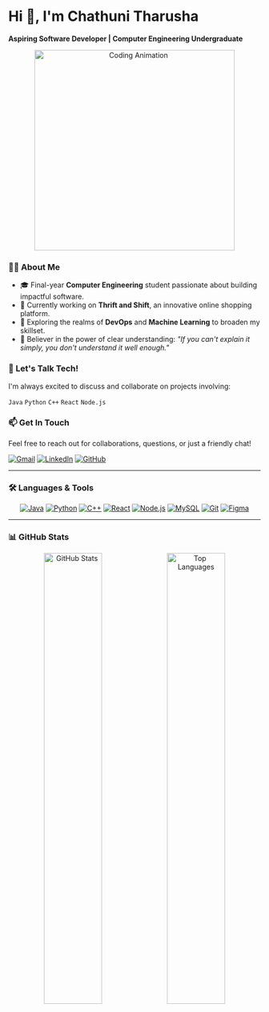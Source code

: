 # Hi 👋, I'm **Chathuni Tharusha**
**Aspiring Software Developer | Computer Engineering Undergraduate**

<p align="center">
  <img src="https://i.giphy.com/media/v1.Y2lkPTc5MGI3NjExNW9jeTc2dWt4MGNieWh5MXRyYTFuY2NlNHQ5NHRyc2g5MHF4c2hreSZlcD12MV9pbnRlcm5hbF9naWZfYnlfaWQmY3Q9Zw/hpXdHPfFI5wTABdDx9/giphy.gif" alt="Coding Animation" width="400" />
</p>

### 👨‍💻 About Me

*   🎓 Final-year **Computer Engineering** student passionate about building impactful software.
*   💼 Currently working on **Thrift and Shift**, an innovative online shopping platform.
*   🚀 Exploring the realms of **DevOps** and **Machine Learning** to broaden my skillset.
*   🧠 Believer in the power of clear understanding: _"If you can't explain it simply, you don't understand it well enough."_

### 💬 Let's Talk Tech!

I'm always excited to discuss and collaborate on projects involving:

`Java` `Python` `C++` `React` `Node.js`

### 📫 Get In Touch

Feel free to reach out for collaborations, questions, or just a friendly chat!

[![Gmail](https://img.shields.io/badge/-Gmail-D14836?style=for-the-badge&logo=gmail&logoColor=white)](mailto:chathunisubashinghe00@gmail.com)
[![LinkedIn](https://img.shields.io/badge/-LinkedIn-%230077B5?style=for-the-badge&logo=linkedin&logoColor=white)](https://www.linkedin.com/in/chathuni-subasinghe-a5a91b220/)
[![GitHub](https://img.shields.io/badge/-GitHub-181717?style=for-the-badge&logo=github&logoColor=white)](https://github.com/ChathuniTharusha)

---

### 🛠️ **Languages & Tools**

<p align="center">
  <a href="https://www.java.com/" target="_blank"><img src="https://img.shields.io/badge/Java-%23ED8B00.svg?style=for-the-badge&logo=java&logoColor=white" alt="Java" /></a>
  <a href="https://www.python.org/" target="_blank"><img src="https://img.shields.io/badge/Python-3670A0?style=for-the-badge&logo=python&logoColor=ffdd54" alt="Python" /></a>
  <a href="https://isocpp.org/" target="_blank"><img src="https://img.shields.io/badge/C++-%2300599C.svg?style=for-the-badge&logo=c%2B%2B&logoColor=white" alt="C++" /></a>
  <a href="https://reactjs.org/" target="_blank"><img src="https://img.shields.io/badge/React-%2320232a.svg?style=for-the-badge&logo=react&logoColor=%2361DAFB" alt="React" /></a>
  <a href="https://nodejs.org/" target="_blank"><img src="https://img.shields.io/badge/Node.js-339933?style=for-the-badge&logo=nodedotjs&logoColor=white" alt="Node.js" /></a>
  <a href="https://www.mysql.com/" target="_blank"><img src="https://img.shields.io/badge/MySQL-005C84?style=for-the-badge&logo=mysql&logoColor=white" alt="MySQL" /></a>
  <a href="https://git-scm.com/" target="_blank"><img src="https://img.shields.io/badge/Git-%23F05033.svg?style=for-the-badge&logo=git&logoColor=white" alt="Git" /></a>
  <a href="https://www.figma.com/" target="_blank"><img src="https://img.shields.io/badge/Figma-%23F24E1E.svg?style=for-the-badge&logo=figma&logoColor=white" alt="Figma" /></a>
</p>

---

### 📊 **GitHub Stats**

<p align="center">
  <img src="https://github-readme-stats.vercel.app/api?username=ChathuniTharusha&show_icons=true&theme=tokyonight" alt="GitHub Stats" width="48%" />
  <img src="https://github-readme-stats.vercel.app/api/top-langs/?username=ChathuniTharusha&layout=compact&theme=tokyonight" alt="Top Languages" width="48%" />
</p>
